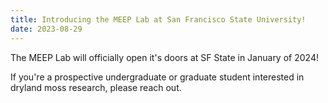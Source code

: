 ```yaml
---
title: Introducing the MEEP Lab at San Francisco State University!
date: 2023-08-29
---
```


The MEEP Lab will officially open it's doors at SF State in January of 2024! 

<!--more-->

If you're a prospective undergraduate or graduate student interested in dryland moss research, please reach out. 
